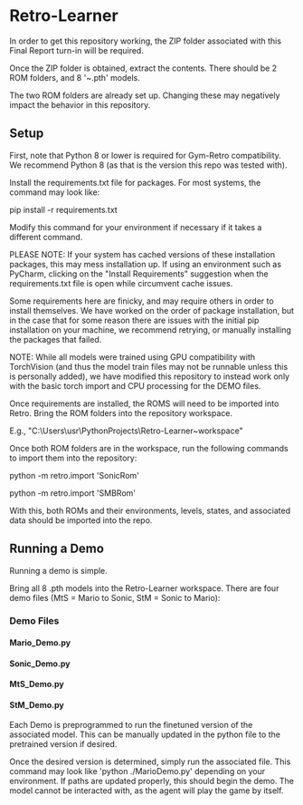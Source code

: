 # Retro-Learner

In order to get this repository working, the ZIP folder associated with this Final Report turn-in will be required.

Once the ZIP folder is obtained, extract the contents. There should be 2 ROM folders, and 8 '~.pth' models.

The two ROM folders are already set up. Changing these may negatively impact the behavior in this repository.

## Setup

First, note that Python 8 or lower is required for Gym-Retro compatibility. We recommend Python 8 (as that is the version this repo was tested with).

Install the requirements.txt file for packages. For most systems, the command may look like:

pip install -r requirements.txt

Modify this command for your environment if necessary if it takes a different command.

PLEASE NOTE: If your system has cached versions of these installation packages, this may mess installation up. If using an environment 
such as PyCharm, clicking on the "Install Requirements" suggestion when the requirements.txt file is open while circumvent cache issues.

Some requirements here are finicky, and may require others in order to install themselves. We have worked on the order of package installation, but in the case that
for some reason there are issues with the initial pip installation on your machine, we recommend retrying, or manually installing the packages that failed. 

NOTE: While all models were trained using GPU compatibility with TorchVision (and thus the model train files may not be runnable unless this is personally added),
we have modified this repository to instead work only with the basic torch import and CPU processing for the DEMO files.

Once requirements are installed, the ROMS will need to be imported into Retro. Bring the ROM folders into the repository workspace.

E.g., "C:\Users\usr\PythonProjects\Retro-Learner\~workspace"

Once both ROM folders are in the workspace, run the following commands to import them into the repository:

python -m retro.import 'SonicRom'

python -m retro.import 'SMBRom'

With this, both ROMs and their environments, levels, states, and associated data should be imported into the repo.

## Running a Demo

Running a demo is simple.

Bring all 8 .pth models into the Retro-Learner workspace. There are four demo files (MtS = Mario to Sonic, StM = Sonic to Mario):

### Demo Files
#### Mario_Demo.py

#### Sonic_Demo.py

#### MtS_Demo.py

#### StM_Demo.py


Each Demo is preprogrammed to run the finetuned version of the associated model. This can be manually updated in the python file to the pretrained version if desired.

Once the desired version is determined, simply run the associated file. This command may look like 'python ./MarioDemo.py' depending on your environment.
If paths are updated properly, this should begin the demo. The model cannot be interacted with, as the agent will play the game by itself.
